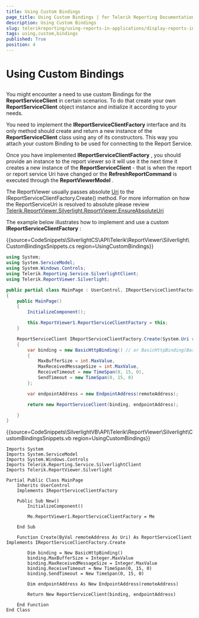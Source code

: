 ```yaml
---
title: Using Custom Bindings
page_title: Using Custom Bindings | for Telerik Reporting Documentation
description: Using Custom Bindings
slug: telerikreporting/using-reports-in-applications/display-reports-in-applications/silverlight-application/using-custom-bindings
tags: using,custom,bindings
published: True
position: 4
---
```


# Using Custom Bindings



## 

You might encounter a need to use custom Bindings for the __ReportServiceClient__ in certain scenarios. To do that create your own __ReportServiceClient__  object instance and initialize it according to your needs. 

You need to implement the __IReportServiceClientFactory__  interface and its only method should create and return a new instance of the __ReportServiceClient__ class using any of its constructors. This way you attach your custom Binding to be used for connecting to the Report Service.

Once you have implemented __IReportServiceClientFactory__ , you should provide an instance to the report viewer so it will use it the next time it creates a new instance of the __ReportServiceClient__  - that is when the report or report service Uri have changed or the __RefreshReportCommand__  is executed through the __ReportViewerModel__ . 

The ReportViewer usually passes absolute  [Uri](http://msdn.microsoft.com/en-us/library/system.uri%28VS.95%29.aspx)  to the IReportServiceClientFactory.Create() method.                  For more information on how the ReportServiceUri is resolved to absolute please review                  [Telerik.ReportViewer.Silverlight.ReportViewer.EnsureAbsoluteUri](/reporting/api/Telerik.ReportViewer.Silverlight.ReportViewer#Telerik_ReportViewer_Silverlight_ReportViewer_EnsureAbsoluteUri_System_Uri_) 

The example below illustrates how to implement and use a custom __IReportServiceClientFactory__ :

{{source=CodeSnippets\SilverlightCS\API\Telerik\ReportViewer\Silverlight\CustomBindingsSnippets.cs region=UsingCustomBindings}}
````C#
using System;
using System.ServiceModel;
using System.Windows.Controls;
using Telerik.Reporting.Service.SilverlightClient;
using Telerik.ReportViewer.Silverlight;

public partial class MainPage : UserControl, IReportServiceClientFactory
{
    public MainPage()
    {
        InitializeComponent();

        this.ReportViewer1.ReportServiceClientFactory = this;
    }

    ReportServiceClient IReportServiceClientFactory.Create(System.Uri remoteAddress)
    {
        var binding = new BasicHttpBinding() // or BasicHttpBinding(BasicHttpSecurityMode.Transport) overload if SSL is used
        {
            MaxBufferSize = int.MaxValue,
            MaxReceivedMessageSize = int.MaxValue,
            ReceiveTimeout = new TimeSpan(0, 15, 0),
            SendTimeout = new TimeSpan(0, 15, 0)
        };

        var endpointAddress = new EndpointAddress(remoteAddress);

        return new ReportServiceClient(binding, endpointAddress);

    }
}
````
{{source=CodeSnippets\SilverlightVB\API\Telerik\ReportViewer\Silverlight\CustomBindingsSnippets.vb region=UsingCustomBindings}}
````VB
Imports System
Imports System.ServiceModel
Imports System.Windows.Controls
Imports Telerik.Reporting.Service.SilverlightClient
Imports Telerik.ReportViewer.Silverlight

Partial Public Class MainPage
    Inherits UserControl
    Implements IReportServiceClientFactory

    Public Sub New()
        InitializeComponent()

        Me.ReportViewer1.ReportServiceClientFactory = Me

    End Sub

    Function Create(ByVal remoteAddress As Uri) As ReportServiceClient Implements IReportServiceClientFactory.Create

        Dim binding = New BasicHttpBinding()
        binding.MaxBufferSize = Integer.MaxValue
        binding.MaxReceivedMessageSize = Integer.MaxValue
        binding.ReceiveTimeout = New TimeSpan(0, 15, 0)
        binding.SendTimeout = New TimeSpan(0, 15, 0)

        Dim endpointAddress As New EndpointAddress(remoteAddress)

        Return New ReportServiceClient(binding, endpointAddress)

    End Function
End Class
````

